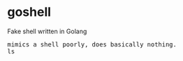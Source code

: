 # goshell
Fake shell written in Golang
<pre>
mimics a shell poorly, does basically nothing.
<tr>ls</tr>
</pre>
